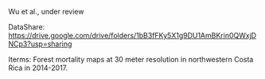 Wu et al., under review

DataShare: https://drive.google.com/drive/folders/1bB3fFKy5X1g9DU1AmBKrin0QWxjDNCp3?usp=sharing 

Iterms: Forest mortality maps at 30 meter resolution in northwestern Costa Rica in 2014-2017.
